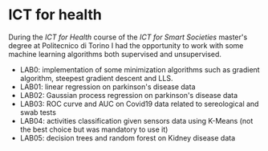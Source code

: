# ICT for health

During the *ICT for Health* course of the *ICT for Smart Societies* master's degree at Politecnico di Torino I had the opportunity to work with some machine learning algorithms both supervised and unsupervised.
- LAB0: implementation of some minimization algorithms such as gradient algorithm, steepest gradient descent and LLS.
- LAB01: linear regression on parkinson's disease data
- LAB02: Gaussian process regression on parkinson's disease data
- LAB03: ROC curve and AUC on Covid19 data related to sereological and swab tests
- LAB04: activities classification given sensors data using K-Means (not the best choice but was mandatory to use it)
- LAB05: decision trees and random forest on Kidney disease data 